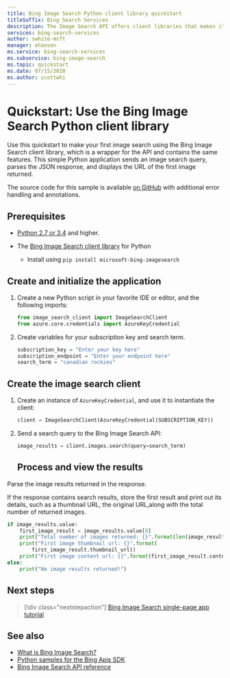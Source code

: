 ```yaml
---
title: Bing Image Search Python client library quickstart 
titleSuffix: Bing Search Services
description: The Image Search API offers client libraries that makes it easy to integrate search capabilities into your applications. Use this Python quickstart to send search requests and get back results.
services: bing-search-services
author: swhite-msft
manager: ehansen
ms.service: bing-search-services
ms.subservice: bing-image-search
ms.topic: quickstart
ms.date: 07/15/2020
ms.author: scottwhi
---
```


# Quickstart: Use the Bing Image Search Python client library

Use this quickstart to make your first image search using the Bing Image Search client library, which is a wrapper for the API and contains the same features. This simple Python application sends an image search query, parses the JSON response, and displays the URL of the first image returned.

The source code for this sample is available [on GitHub](https://github.com/microsoft/bing-search-sdk-for-python/blob/main/samples/sdk/image_search_samples.py) with additional error handling and annotations.

## Prerequisites

* [Python 2.7 or 3.4](https://www.python.org/) and higher.

* The [Bing Image Search client library](https://pypi.org/project/microsoft-bing-imagesearch/) for Python
    * Install using `pip install microsoft-bing-imagesearch`

<!--
[!INCLUDE [bing-image-search-signup-requirements](../../../../includes/bing-image-search-signup-requirements.md)]
-->

## Create and initialize the application

1. Create a new Python script in your favorite IDE or editor, and the following imports:

    ```python
    from image_search_client import ImageSearchClient
    from azure.core.credentials import AzureKeyCredential
    ```

2. Create variables for your subscription key and search term.

    ```python
    subscription_key = "Enter your key here"
    subscription_endpoint = "Enter your endpoint here"
    search_term = "canadian rockies"
    ```

## Create the image search client

1. Create an instance of `AzureKeyCredential`, and use it to instantiate the client:

    ```python
    client = ImageSearchClient(AzureKeyCredential(SUBSCRIPTION_KEY))
    ```
1. Send a search query to the Bing Image Search API:
    ```python
    image_results = client.images.search(query=search_term)
    ```
   ## Process and view the results

Parse the image results returned in the response.


If the response contains search results, store the first result and print out its details, such as a thumbnail URL, the original URL,along with the total number of returned images.  

```python
if image_results.value:
    first_image_result = image_results.value[0]
    print("Total number of images returned: {}".format(len(image_results.value)))
    print("First image thumbnail url: {}".format(
        first_image_result.thumbnail_url))
    print("First image content url: {}".format(first_image_result.content_url))
else:
    print("No image results returned!")
```

## Next steps

> [!div class="nextstepaction"]
> [Bing Image Search single-page app tutorial](../../tutorial/bing-image-search-single-page-app.md)

## See also

* [What is Bing Image Search?](../../overview.md)  
* [Python samples for the Bing Apis SDK](https://github.com/microsoft/bing-search-sdk-for-python/tree/main/samples)  
* [Bing Image Search API reference](../../reference/endpoints.md)


